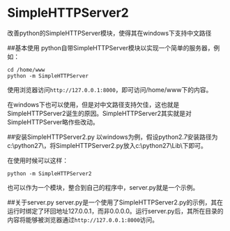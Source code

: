 SimpleHTTPServer2
=================

改善python的SimpleHTTPServer模块，使得其在windows下支持中文路径


##基本使用
python自带SimpleHTTPServer模块以实现一个简单的服务器，例如：

	cd /home/www
	python -m SimpleHTTPServer

使用浏览器访问`http://127.0.0.1:8000`，即可访问/home/www下的内容。

在windows下也可以使用，但是对中文路径支持欠佳，这也就是SimpleHTTPServer2诞生的原因。SimpleHTTPServer2其实就是对SimpleHTTPServer略作些改动。

##安装SimpleHTTPServer2.py
以windows为例，假设python2.7安装路径为c:\python27\，将SimpleHTTPServer2.py放入c:\python27\Lib\下即可。

在使用时候可以这样：

	python -m SimpleHTTPServer2
	
也可以作为一个模块，整合到自己的程序中，server.py就是一个示例。

##关于server.py
server.py是一个使用了SimpleHTTPServer2.py的示例，其在运行时绑定了环回地址127.0.0.1，而非0.0.0.0。运行server.py后，其所在目录的内容将能够被浏览器通过`http://127.0.0.1:8000`访问。
